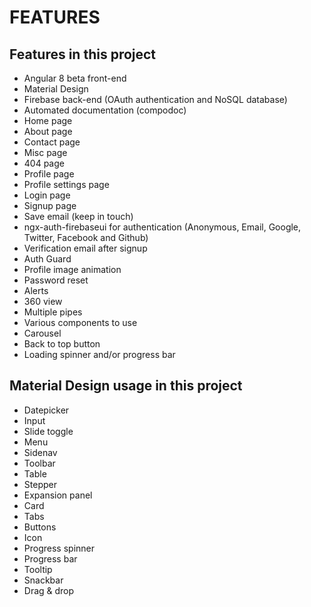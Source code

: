 # FEATURES

## Features in this project

* Angular 8 beta front-end  
* Material Design
* Firebase back-end (OAuth authentication and NoSQL database)
* Automated documentation (compodoc)
* Home page
* About page
* Contact page
* Misc page
* 404 page
* Profile page
* Profile settings page
* Login page
* Signup page
* Save email (keep in touch)
* ngx-auth-firebaseui for authentication (Anonymous, Email, Google, Twitter, Facebook and Github)
* Verification email after signup
* Auth Guard
* Profile image animation
* Password reset
* Alerts
* 360 view
* Multiple pipes
* Various components to use
* Carousel
* Back to top button
* Loading spinner and/or progress bar

## Material Design usage in this project

* Datepicker
* Input
* Slide toggle
* Menu
* Sidenav
* Toolbar
* Table
* Stepper
* Expansion panel
* Card
* Tabs
* Buttons
* Icon
* Progress spinner
* Progress bar
* Tooltip
* Snackbar
* Drag & drop

